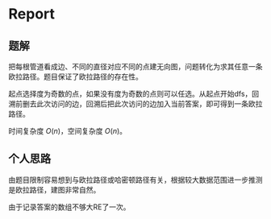 # Report

## 题解

把每根管道看成边、不同的直径对应不同的点建无向图，问题转化为求其任意一条欧拉路径。题目保证了欧拉路径的存在性。

起点选择度为奇数的点，如果没有度为奇数的点则可以任选。从起点开始dfs，回溯前删去此次访问的边，回溯后把此次访问的边加入当前答案，即可得到一条欧拉路径。

时间复杂度 $O(n)$，空间复杂度 $O(n)$。

## 个人思路

由题目限制容易想到与欧拉路径或哈密顿路径有关，根据较大数据范围进一步推测是欧拉路径，建图非常自然。

由于记录答案的数组不够大RE了一次。